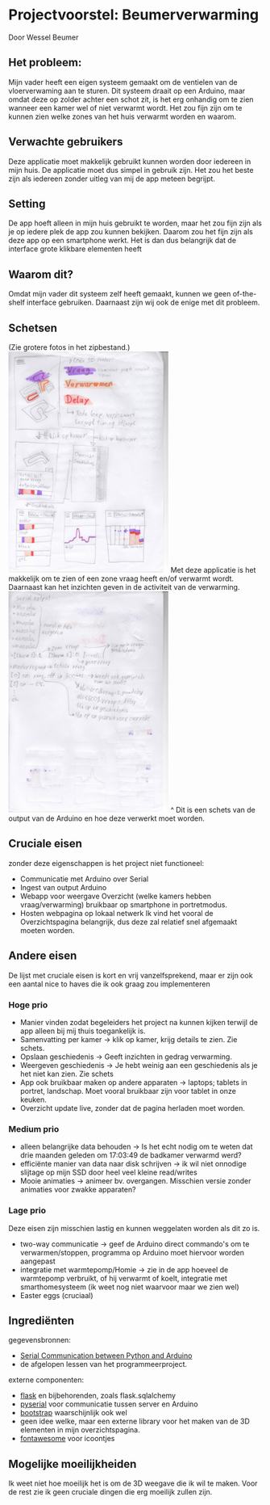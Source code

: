 # Projectvoorstel: Beumerverwarming
Door Wessel Beumer

## Het probleem:
Mijn vader heeft een eigen systeem gemaakt om de ventielen van de vloerverwaming aan te sturen. Dit systeem draait op een Arduino, maar omdat deze op zolder achter een schot zit, is het erg onhandig om te zien wanneer een kamer wel of niet verwarmt wordt. Het zou fijn zijn om te kunnen zien welke zones van het huis verwarmt worden en waarom.

## Verwachte gebruikers
Deze applicatie moet makkelijk gebruikt kunnen worden door iedereen in mijn huis. De applicatie moet dus simpel in gebruik zijn. Het zou het beste zijn als iedereen zonder uitleg van mij de app meteen begrijpt.

## Setting
De app hoeft alleen in mijn huis gebruikt te worden, maar het zou fijn zijn als je op iedere plek de app zou kunnen bekijken. Daarom zou het fijn zijn als deze app op een smartphone werkt. Het is dan dus belangrijk dat de interface grote klikbare elementen heeft

## Waarom dit?
Omdat mijn vader dit systeem zelf heeft gemaakt, kunnen we geen of-the-shelf interface gebruiken. Daarnaast zijn wij ook de enige met dit probleem. 

## Schetsen
(Zie grotere fotos in het zipbestand.)
![Schets van de layout/uiterlijk van de app.](/schets_voor_kleiner.png)
Met deze applicatie is het makkelijk om te zien of een zone vraag heeft en/of verwarmt wordt. Daarnaast kan het inzichten geven in de activiteit van de verwarming.
![Beschrijving van de output van de Arduino](/schets_achter_kleiner.png)
^ Dit is een schets van de output van de Arduino en hoe deze verwerkt moet worden.

## Cruciale eisen
zonder deze eigenschappen is het project niet functioneel:
- Communicatie met Arduino over Serial
- Ingest van output Arduino
- Webapp voor weergave Overzicht (welke kamers hebben vraag/verwarming) bruikbaar op smartphone in portretmodus.
- Hosten webpagina op lokaal netwerk
Ik vind het vooral de Overzichtspagina belangrijk, dus deze zal relatief snel afgemaakt moeten worden.

## Andere eisen
De lijst met cruciale eisen is kort en vrij vanzelfsprekend, maar er zijn ook een aantal nice to haves die ik ook graag zou implementeren
### Hoge prio
- Manier vinden zodat begeleiders het project na kunnen kijken terwijl de app alleen bij mij thuis toegankelijk is.
- Samenvatting per kamer -> klik op kamer, krijg details te zien. Zie schets.
- Opslaan geschiedenis -> Geeft inzichten in gedrag verwarming.
- Weergeven geschiedenis -> Je hebt weinig aan een geschiedenis als je het niet kan zien. Zie schets
- App ook bruikbaar maken op andere apparaten -> laptops; tablets in portret, landschap. Moet vooral bruikbaar zijn voor tablet in onze keuken.
- Overzicht update live, zonder dat de pagina herladen moet worden.
### Medium prio
- alleen belangrijke data behouden -> Is het echt nodig om te weten dat drie maanden geleden om 17:03:49 de badkamer verwarmd werd?
- efficiënte manier van data naar disk schrijven -> ik wil niet onnodige slijtage op mijn SSD door heel veel kleine read/writes
- Mooie animaties -> animeer bv. overgangen. Misschien versie zonder animaties voor zwakke apparaten?
### Lage prio
Deze eisen zijn misschien lastig en kunnen weggelaten worden als dit zo is.
- two-way communicatie -> geef de Arduino direct commando's om te verwarmen/stoppen, programma op Arduino moet hiervoor worden aangepast
- integratie met warmtepomp/Homie -> zie in de app hoeveel de warmtepomp verbruikt, of hij verwarmt of koelt, integratie met smarthomesysteem (ik weet nog niet waarvoor maar we zien wel)
- Easter eggs (cruciaal)

## Ingrediënten
gegevensbronnen:
- [Serial Communication between Python and Arduino](https://www.hackster.io/ansh2919/serial-communication-between-python-and-arduino-e7cce0)
- de afgelopen lessen van het programmeerproject.

externe componenten:
- [flask](https://flask.palletsprojects.com/en/2.2.x/) en bijbehorenden, zoals flask.sqlalchemy
- [pyserial](https://pyserial.readthedocs.io/en/latest/pyserial.html) voor communicatie tussen server en Arduino
- [bootstrap](https://getbootstrap.com/docs/5.0/getting-started/introduction/) waarschijnlijk ook wel
- geen idee welke, maar een externe library voor het maken van de 3D elementen in mijn overzichtspagina.
- [fontawesome](https://fontawesome.com/) voor icoontjes

## Mogelijke moeilijkheiden
Ik weet niet hoe moeilijk het is om de 3D weegave die ik wil te maken. Voor de rest zie ik geen cruciale dingen die erg moeilijk zullen zijn. 
